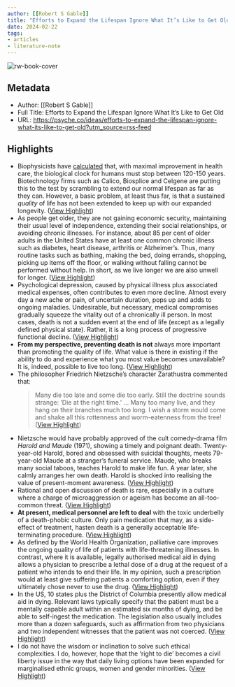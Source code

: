 ```yaml
---
author: [[Robert S Gable]]
title: "Efforts to Expand the Lifespan Ignore What It’s Like to Get Old"
date: 2024-02-22
tags: 
- articles
- literature-note
---
```

![rw-book-cover](https://epsilon.aeon.co/images/b6c77e6c-fe34-42b8-8322-46ace534c352/2700x1530.jpg)

## Metadata
- Author: [[Robert S Gable]]
- Full Title: Efforts to Expand the Lifespan Ignore What It’s Like to Get Old
- URL: https://psyche.co/ideas/efforts-to-expand-the-lifespan-ignore-what-its-like-to-get-old?utm_source=rss-feed

## Highlights
- Biophysicists have [calculated](https://www.nature.com/articles/s41467-021-23014-1) that, with maximal improvement in health care, the biological clock for humans must stop between 120-150 years. Biotechnology firms such as Calico, Biosplice and Celgene are putting this to the test by scrambling to extend our normal lifespan as far as they can. However, a basic problem, at least thus far, is that a sustained *quality* of life has not been extended to keep up with our expanded longevity. ([View Highlight](https://read.readwise.io/read/01hq9ahf75dakz08vt1jyny6xg))
- As people get older, they are not gaining economic security, maintaining their usual level of independence, extending their social relationships, or avoiding chronic illnesses. For instance, about 85 per cent of older adults in the United States have at least one common chronic illness such as diabetes, heart disease, arthritis or Alzheimer’s. Thus, many routine tasks such as bathing, making the bed, doing errands, shopping, picking up items off the floor, or walking without falling cannot be performed without help. In short, as we live longer we are also unwell for longer. ([View Highlight](https://read.readwise.io/read/01hq9ajw5qvdm0acqqnbm0v2d0))
- Psychological depression, caused by physical illness plus associated medical expenses, often contributes to even more decline. Almost every day a new ache or pain, of uncertain duration, pops up and adds to ongoing maladies. Undesirable, but necessary, medical compromises gradually squeeze the vitality out of a chronically ill person. In most cases, death is not a sudden event at the end of life (except as a legally defined physical state). Rather, it is a long process of progressive functional decline. ([View Highlight](https://read.readwise.io/read/01hq9any0tdxwvp0tstqbgp8fz))
- **From my perspective, preventing death is not** always more important than promoting the quality of life. What value is there in existing if the ability to do and experience what you most value becomes unavailable? It is, indeed, possible to live too long. ([View Highlight](https://read.readwise.io/read/01hq9aqpka27k0djmtmb56v2a5))
- The philosopher Friedrich Nietzsche’s character Zarathustra commented that:
  > Many die too late and some die too early. Still the doctrine sounds strange: ‘Die at the right time.’ … Many too many live, and they hang on their branches much too long. I wish a storm would come and shake all this rottenness and worm-eatenness from the tree! ([View Highlight](https://read.readwise.io/read/01hq9ar47wwn8xtphtswqz54qd))
- Nietzsche would have probably approved of the cult comedy-drama film *Harold and Maude* (1971), showing a timely and poignant death. Twenty-year-old Harold, bored and obsessed with suicidal thoughts, meets 79-year-old Maude at a stranger’s funeral service. Maude, who breaks many social taboos, teaches Harold to make life fun. A year later, she calmly arranges her own death. Harold is shocked into realising the value of present-moment awareness. ([View Highlight](https://read.readwise.io/read/01hq9arygah6mm0sb3z6q2p3ek))
- Rational and open discussion of death is rare, especially in a culture where a charge of microaggression or ageism has become an all-too-common threat. ([View Highlight](https://read.readwise.io/read/01hq9axqqpe4d58q8pnws25j3j))
- **At present, medical personnel are left to deal** with the toxic underbelly of a death-phobic culture. Only pain medication that may, as a side-effect of treatment, hasten death is a generally acceptable life-terminating procedure. ([View Highlight](https://read.readwise.io/read/01hq9b0tc1gcd2eg6cvjnye0ny))
- As defined by the World Health Organization, palliative care improves the ongoing quality of life of patients with life-threatening illnesses. In contrast, where it is available, legally authorised medical aid in dying allows a physician to prescribe a lethal dose of a drug at the request of a patient who intends to end their life. In my opinion, such a prescription would at least give suffering patients a comforting option, even if they ultimately chose never to use the drug. ([View Highlight](https://read.readwise.io/read/01hq9b1cnt3hktg708amtrepyy))
- In the US, 10 states plus the District of Columbia presently allow medical aid in dying. Relevant laws typically specify that the patient must be a mentally capable adult within an estimated six months of dying, and be able to self-ingest the medication. The legislation also usually includes more than a dozen safeguards, such as affirmation from two physicians and two independent witnesses that the patient was not coerced. ([View Highlight](https://read.readwise.io/read/01hq9b1qs98hf8j4hqrx3wg2hx))
- I do not have the wisdom or inclination to solve such ethical complexities. I do, however, hope that the ‘right to die’ becomes a civil liberty issue in the way that daily living options have been expanded for marginalised ethnic groups, women and gender minorities. ([View Highlight](https://read.readwise.io/read/01hq9b3qpet2cmanyhx5xwj4kn))
